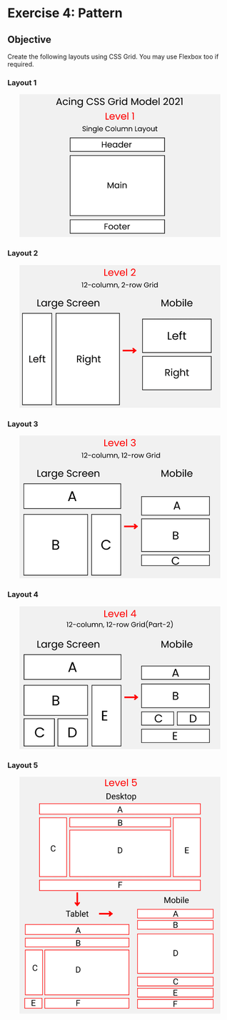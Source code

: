 # Exercise 4: Pattern

## Objective

Create the following layouts using CSS Grid. You may use Flexbox too if required.

### Layout 1

<p align="center">
  <img alt="styles" src="./screens/screen1.png" width="450">
</p>

### Layout 2

<p align="center">
  <img alt="styles" src="./screens/screen2.png" width="450">
</p>

### Layout 3

<p align="center">
  <img alt="styles" src="./screens/screen3.png" width="450">
</p>

### Layout 4

<p align="center">
  <img alt="styles" src="./screens/screen4.png" width="450">
</p>

### Layout 5

<p align="center">
  <img alt="styles" src="./screens/screen5.png" width="450">
</p>
